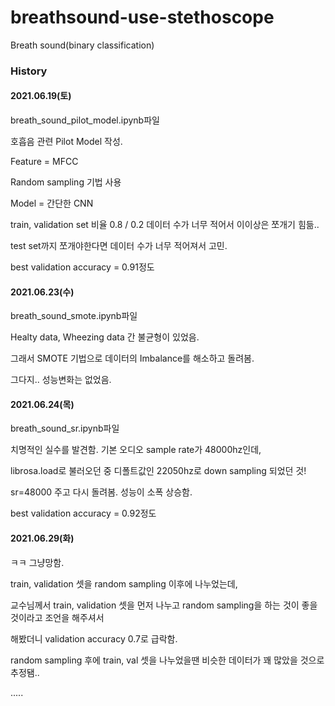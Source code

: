 # breathsound-use-stethoscope
Breath sound(binary classification)

### History

#### 2021.06.19(토)
breath_sound_pilot_model.ipynb파일

호흡음 관련 Pilot Model 작성.

Feature = MFCC

Random sampling 기법 사용

Model = 간단한 CNN

train, validation set 비율 0.8 / 0.2 데이터 수가 너무 적어서 이이상은 쪼개기 힘듦..

test set까지 쪼개야한다면 데이터 수가 너무 적어져서 고민.

best validation accuracy = 0.91정도

#### 2021.06.23(수)
breath_sound_smote.ipynb파일

Healty data, Wheezing data 간 불균형이 있었음.

그래서 SMOTE 기법으로 데이터의 Imbalance를 해소하고 돌려봄.

그다지.. 성능변화는 없었음.


#### 2021.06.24(목)
breath_sound_sr.ipynb파일

치명적인 실수를 발견함. 기본 오디오 sample rate가 48000hz인데,

librosa.load로 불러오던 중 디폴트값인 22050hz로 down sampling 되었던 것!

sr=48000 주고 다시 돌려봄. 성능이 소폭 상승함.

best validation accuracy = 0.92정도

#### 2021.06.29(화)
ㅋㅋ 그냥망함.

train, validation 셋을 random sampling 이후에 나누었는데,

교수님께서 train, validation 셋을 먼저 나누고 random sampling을 하는 것이 좋을 것이라고 조언을 해주셔서

해봤더니 validation accuracy 0.7로 급락함.

random sampling 후에 train, val 셋을 나누었을땐 비슷한 데이터가 꽤 많았을 것으로 추정됌..

.....

